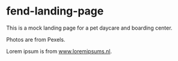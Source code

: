 # fend-landing-page

This is a mock landing page for a pet daycare and boarding center.

Photos are from Pexels.

Lorem ipsum is from www.loremipsums.nl.
